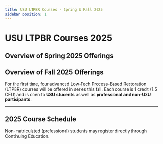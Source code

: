 ```yaml
---
title: USU LTPBR Courses - Spring & Fall 2025
sidebar_position: 1
---
```

# USU LTPBR Courses 2025

## Overview of Spring 2025 Offerings


## Overview of Fall 2025 Offerings

For the first time, four advanced Low-Tech Process-Based Restoration (LTPBR) courses will be offered in series this fall. Each course is 1 credit (1.5 CEU) and is open to **USU students** as well as **professional and non-USU participants**.

---

## 2025 Course Schedule

Non-matriculated (professional) students may register directly through Continuing Education.  

